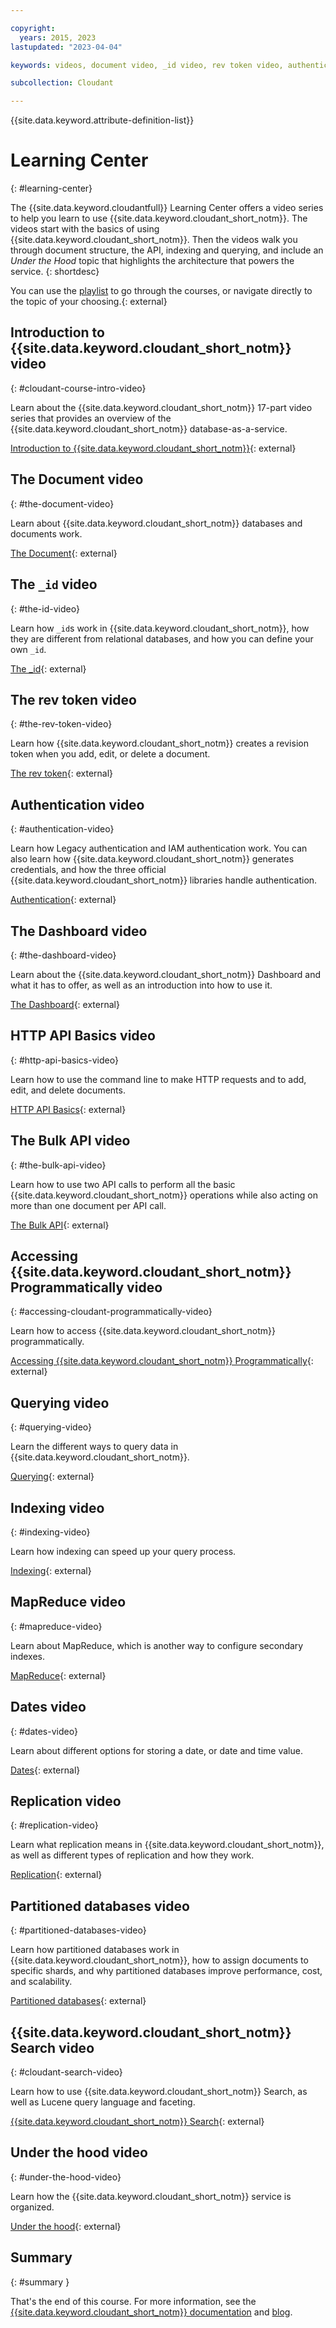 ```yaml
---

copyright:
  years: 2015, 2023
lastupdated: "2023-04-04"

keywords: videos, document video, _id video, rev token video, authentication video, dashboard video, http api basics video, bulk api video, accessing cloudant programmatically video, querying video, indexing video, mapreduce video, dates video, replication video, partitioned database video, cloudant search video, under the hood video

subcollection: Cloudant

---
```


{{site.data.keyword.attribute-definition-list}}

# Learning Center
{: #learning-center}

The {{site.data.keyword.cloudantfull}} Learning Center offers a video series to help you learn to use {{site.data.keyword.cloudant_short_notm}}. The videos start with the basics of using {{site.data.keyword.cloudant_short_notm}}. Then the videos walk you through document structure, the API, indexing and querying, and include an *Under the Hood* topic that highlights the architecture that powers the service.
{: shortdesc}

You can use the [playlist](https://youtu.be/playlist?list=PLzpeuWUENMK3F93hGaS4ezGmlX4Bipt4S) to go through the courses, or navigate directly to the topic of your choosing.{: external}

## Introduction to {{site.data.keyword.cloudant_short_notm}} video
{: #cloudant-course-intro-video}

Learn about the {{site.data.keyword.cloudant_short_notm}} 17-part video series that provides an overview of the {{site.data.keyword.cloudant_short_notm}} database-as-a-service.

[Introduction to {{site.data.keyword.cloudant_short_notm}}](https://youtu.be/P9dFZaKAhIo){: external}

## The Document video
{: #the-document-video}

Learn about {{site.data.keyword.cloudant_short_notm}} databases and documents work.

[The Document](https://youtu.be/zlfPQ5cl2Zo){: external}

## The `_id` video
{: #the-id-video}

Learn how `_id`s work in {{site.data.keyword.cloudant_short_notm}}, how they are different from relational databases, and how you can define your own `_id`.

[The _id](https://youtu.be/y_L8r_knq8U){: external}

## The rev token video
{: #the-rev-token-video}

Learn how {{site.data.keyword.cloudant_short_notm}} creates a revision token when you add, edit, or delete a document.

[The rev token](https://youtu.be/T14voAppUl0){: external}

## Authentication video
{: #authentication-video}

Learn how Legacy authentication and IAM authentication work. You can also learn how {{site.data.keyword.cloudant_short_notm}} generates credentials, and how the three official {{site.data.keyword.cloudant_short_notm}} libraries handle authentication. 

[Authentication](https://youtu.be/7TF2NnjZc78){: external}

## The Dashboard video
{: #the-dashboard-video}

Learn about the {{site.data.keyword.cloudant_short_notm}} Dashboard and what it has to offer, as well as an introduction into how to use it. 

[The Dashboard](https://youtu.be/Lbs7I6fI2O8){: external}

## HTTP API Basics video
{: #http-api-basics-video}

Learn how to use the command line to make HTTP requests and to add, edit, and delete documents.

[HTTP API Basics](https://youtu.be/0G3J5eJF_jk){: external}

## The Bulk API video
{: #the-bulk-api-video}

Learn how to use two API calls to perform all the basic {{site.data.keyword.cloudant_short_notm}} operations while also acting on more than one document per API call.

[The Bulk API](https://youtu.be/9e_Mx3rX88s){: external}


## Accessing {{site.data.keyword.cloudant_short_notm}} Programmatically video
{: #accessing-cloudant-programmatically-video}

Learn how to access {{site.data.keyword.cloudant_short_notm}} programmatically.

[Accessing {{site.data.keyword.cloudant_short_notm}} Programmatically](https://youtu.be/y35LbPetISw){: external}

## Querying video
{: #querying-video}

Learn the different ways to query data in {{site.data.keyword.cloudant_short_notm}}.

[Querying](https://youtu.be/R7xVzn2QxRg){: external}

## Indexing video
{: #indexing-video}

Learn how indexing can speed up your query process.

[Indexing](https://youtu.be/we2P8mtsnPs){: external}

## MapReduce video
{: #mapreduce-video}

Learn about MapReduce, which is another way to configure secondary indexes.

[MapReduce](https://youtu.be/T1KFHLe6NsA){: external}

## Dates video
{: #dates-video}

Learn about different options for storing a date, or date and time value.

[Dates](https://youtu.be/7b2zFNIK7hU){: external}

## Replication video
{: #replication-video}

Learn what replication means in {{site.data.keyword.cloudant_short_notm}}, as well as different types of replication and how they work. 

[Replication](https://youtu.be/TxDcumJ-DdA){: external}

## Partitioned databases video
{: #partitioned-databases-video}

Learn how partitioned databases work in {{site.data.keyword.cloudant_short_notm}}, how to assign documents to specific shards, and why partitioned databases improve performance, cost, and scalability. 

[Partitioned databases](https://youtu.be/44PhiYnrGJA){: external}

## {{site.data.keyword.cloudant_short_notm}} Search video
{: #cloudant-search-video}

Learn how to use {{site.data.keyword.cloudant_short_notm}} Search, as well as Lucene query language and faceting.

[{{site.data.keyword.cloudant_short_notm}} Search](https://youtu.be/4cs5qH3lt5U){: external}

## Under the hood video
{: #under-the-hood-video}

Learn how the {{site.data.keyword.cloudant_short_notm}} service is organized.

[Under the hood](https://youtu.be/kCOTeCnHWJg){: external}

## Summary
{: #summary }

That's the end of this course. For more information, see the [{{site.data.keyword.cloudant_short_notm}} documentation](/docs/Cloudant?topic=Cloudant-getting-started-with-cloudant) and [blog](https://blog.cloudant.com/).
